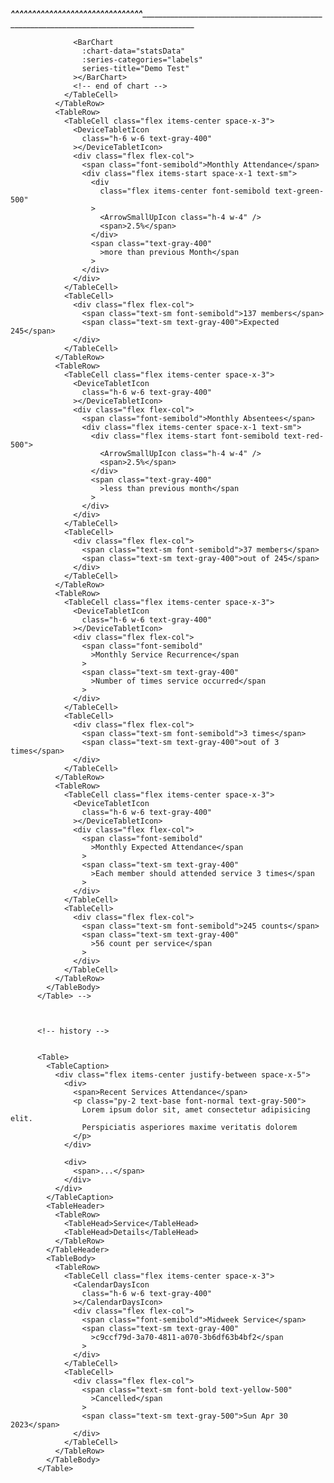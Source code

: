 <script setup>
import { ref, onMounted } from 'vue'

import SideBar from '@/Components/SideBar/SideBar.vue'
import NavBar from '@/Components/NavBar/NavBar.vue'
import LiveDetailCard from '@/Components/Cards/LiveDetailCard.vue'
import LiveCard from '@/Components/Cards/LiveCard.vue'
import StatsCard from '@/Components/Cards/StatsCard.vue'
import BarChart from '@/Components/Charts/BarChart.vue'

import SearchFilterDropdown from '@/Components/SearchDropdown/SearchFilterDropdown.vue'
import TextFilters from '@/Components/DropdownFilters/TextFilters.vue'
import DateFilters from '@/Components/DropdownFilters/DateFilters.vue'
import StaticFilters from '@/Components/DropdownFilters/StaticFilters.vue'

import { useSeriesChartData } from '@/Composables/useSeriesChartData'
import { useSelectedService } from '@/Composables/useSelectedService'
import { serviceApi, attendanceApi, genderStatisticsApi } from '@/Utils/api'

import Table from '@/Components/Tables/BaseTable.vue'
import TableHeader from '@/Components/Tables/TableHeader.vue'
import TableHead from '@/Components/Tables/TableHead.vue'
import TableCaption from '@/Components/Tables/TableCaption.vue'
import TableRow from '@/Components/Tables/TableRow.vue'
import TableBody from '@/Components/Tables/TableBody.vue'
import TableCell from '@/Components/Tables/TableCell.vue'
// import TableAction from '@/Components/Tables/TableAction.vue'

// import DropdownMenu from '@/Components/DropdownMenu/DropdownMenu.vue'
// import DropdownMenuList from '@/Components/DropdownMenu/DropdownMenuList.vue'
// import DropdownMenuItem from '@/Components/DropdownMenu/DropdownMenuItem.vue'

// import Datepicker from 'flowbite-datepicker/Datepicker'

import {
  UsersIcon,
  ArrowTrendingUpIcon,
  PaperAirplaneIcon,
  AdjustmentsHorizontalIcon,
  ChevronUpIcon,
  ChevronDownIcon,
  CalendarDaysIcon,
  DeviceTabletIcon,
  ArrowSmallUpIcon,
  // MagnifyingGlassIcon,
  // FunnelIcon,
} from '@heroicons/vue/24/outline'
import { useElementVisibility } from '@vueuse/core'

const chartData = ref([])
const statsData = ref([])
const labels = ref([])

// const chartLabel = computed(() => chartLabels.value.map((key) => key))

const filter = ref(null)
const targetIsVisible = useElementVisibility(filter)

const dateFilterDropdown = ref(null)
const dateFilterDropdownVisible = useElementVisibility(dateFilterDropdown)

const closeButton = ref(false)

const data = ref(attendanceApi)
const stats = ref(genderStatisticsApi)

const startDate = new Date()
const endDate = new Date('2024-01-09T11:59:30')

const { selectedService } = useSelectedService()
const closeFilter = () => {
  closeButton.value = !closeButton.value
}

const onInitBaseChart = () => {
  const { extractMonthlyChartData, series } = useSeriesChartData(data, {
    identifier: 'month',
    keys: ['attendance', 'absence'],
  })
  extractMonthlyChartData()
  chartData.value = series.value
}

const onInitStatsChart = () => {
  const { extractMonthlyChartData, statsSeries, chartKeys } =
    useSeriesChartData(stats, {
      identifier: 'month',
      keys: ['male', 'female'],
    })
  extractMonthlyChartData()
  console.log('keyz', chartKeys)
  statsData.value = statsSeries.value
  labels.value = chartKeys.value
}

onMounted(() => {
  onInitBaseChart()
  onInitStatsChart()
  console.log(
    'lables',
    labels.value.map((key) => key),
  )
})
</script>
<template>
  <div class="flex min-h-screen w-full bg-gray-100 px-2 py-6">
    <!-- sidebar -->
    <SideBar></SideBar>
    <!-- end sidebar -->
    <main
      class="flex-1 flex-col overflow-x-hidden rounded-md bg-white shadow-md"
    >
      <!-- navbar -->
      <NavBar name="Dashboard"></NavBar>
      <!-- end navbar -->
      <section
        class="flex space-x-8 divide-x divide-dashed divide-gray-100 px-8"
      >
        <div class="flex w-64 flex-col pb-8 pt-2">
          <StatsCard
            :icon="UsersIcon"
            title="Success Checkins"
            value="45 M"
            color="pink"
            :has-trends="true"
            :trend="{
              icon: ArrowTrendingUpIcon,
              value: '12%',
              text: 'since last week',
            }"
          ></StatsCard>
          <StatsCard
            :icon="ArrowTrendingUpIcon"
            title="Success Checkins"
            value="45 M"
            color="blue"
          ></StatsCard>
          <!-- live card -->
          <LiveDetailCard
            name="Sunday Service"
            :start-date-time="startDate"
            :end-date-time="endDate"
            status="live"
            qrcode="images/qrcode.png"
            :start-immediately="true"
            :tick="1000"
          ></LiveDetailCard>
          <!-- end -->
          <!-- live card -->
          <LiveCard
            name="Children's service"
            title="Ended Service"
            value="0 M"
            status="active"
            :icon="PaperAirplaneIcon"
          ></LiveCard>
          <!-- end live card -->
          <slot name="side-content"></slot>
        </div>
        <div class="relative flex-1 flex-col space-y-8 px-3 pt-8">
          <div class="item-center flex justify-between px-5 py-1">
            <div>
              <h4 class="text-xl font-bold">Attendance Summary</h4>
              <span class="text-gray-500"
                >Entire year's attendance analysis for a service</span
              >
            </div>

            <div class="flex items-center space-x-5">
              <div class="flex items-start space-x-3">
                <button
                  id="filterDate"
                  type="button"
                  class="flex items-center space-x-2 rounded-md border border-gray-300 bg-white px-3 py-3 text-sm font-medium text-gray-500 shadow-sm"
                >
                  <CalendarDaysIcon class="h-4 w-4"></CalendarDaysIcon>
                  <span>Dec 7, 2021 - Dec 2, 2021</span>
                  <ChevronDownIcon
                    v-if="!dateFilterDropdownVisible"
                    class="h-4 w-4"
                  ></ChevronDownIcon>
                  <ChevronUpIcon v-else class="h-4 w-4"></ChevronUpIcon>
                </button>
                <SearchFilterDropdown
                  ref="dateFilterDropdown"
                  size="w-64"
                  target="dateFilter"
                  trigger-el="filterDate"
                >
                  <DateFilters></DateFilters>
                </SearchFilterDropdown>
                <button
                  id="filterSearch"
                  type="button"
                  class="flex items-center space-x-2 rounded-md border border-gray-300 bg-white px-4 py-3 text-sm font-medium text-gray-500 shadow-sm"
                >
                  <span>{{ selectedService ?? 'Select Service' }}</span>
                  <ChevronDownIcon
                    v-if="!targetIsVisible"
                    class="h-4 w-4"
                  ></ChevronDownIcon>
                  <ChevronUpIcon v-else class="h-4 w-4"></ChevronUpIcon>
                </button>
                <SearchFilterDropdown
                  ref="filter"
                  size="w-64"
                  target="filter"
                  trigger-el="filterSearch"
                  :close="closeButton"
                >
                  <TextFilters
                    :data="serviceApi"
                    @close-filter="closeFilter"
                  ></TextFilters>
                </SearchFilterDropdown>
              </div>
              <button id="staticFilter" class="relative">
                <AdjustmentsHorizontalIcon
                  class="relative h-10 w-10 rounded-full bg-gray-50 px-1 py-2 shadow-md"
                />
                <span
                  class="absolute right-0 top-0 h-2 w-2 rounded-full bg-pink-500"
                ></span>
              </button>
              <SearchFilterDropdown
                class="absolute inset-y-0 right-10 mr-2"
                size="w-64"
                target="static"
                trigger-el="staticFilter"
              >
                <StaticFilters></StaticFilters>
              </SearchFilterDropdown>
            </div>
          </div>
          <!-- chart -->
          <BarChart :chart-data="chartData" series-title="Demo Test"></BarChart>
          <!-- end of chart -->
          <div class="flex items-start justify-between space-x-8">
            <!-- table demo -->
            <Table class="flex-1">
              <TableCaption>
                <div class="flex items-center justify-between space-x-5">
                  <div>
                    <span>Recent Services Attendance</span>
                    <p class="py-2 text-base font-normal text-gray-500">
                      Lorem ipsum dolor sit, amet consectetur adipisicing elit.
                      Perspiciatis asperiores maxime veritatis dolorem
                    </p>
                  </div>

                  <div>
                    <span>...</span>
                  </div>
                </div>
              </TableCaption>
              <TableHeader>
                <TableRow>
                  <TableHead>Service</TableHead>
                  <TableHead>Details</TableHead>
                </TableRow>
              </TableHeader>
              <TableBody>
                <TableRow>
                  <TableCell class="flex items-center space-x-3">
                    <CalendarDaysIcon
                      class="h-6 w-6 text-gray-400"
                    ></CalendarDaysIcon>
                    <div class="flex flex-col">
                      <span class="font-semibold">Midweek Service</span>
                      <span class="text-sm text-gray-400"
                        >c9ccf79d-3a70-4811-a070-3b6df63b4bf2</span
                      >
                    </div>
                  </TableCell>
                  <TableCell>
                    <div class="flex flex-col">
                      <span class="text-sm font-semibold text-green-500"
                        >Completed</span
                      >
                      <span class="text-sm text-gray-500"
                        >Sun Apr 30 2023 00:1:34</span
                      >
                    </div>
                  </TableCell>
                </TableRow>
                <TableRow>
                  <TableCell class="flex items-center space-x-3">
                    <CalendarDaysIcon
                      class="h-6 w-6 text-gray-400"
                    ></CalendarDaysIcon>
                    <div class="flex flex-col">
                      <span class="font-semibold">Midweek Service</span>
                      <span class="text-sm text-gray-400"
                        >b2ba1349-e128-44e7-ac10-4fd6beda2112</span
                      >
                    </div>
                  </TableCell>
                  <TableCell>
                    <div class="flex flex-col">
                      <span class="text-sm text-red-500">Failed</span>
                      <span class="text-sm text-gray-500">Sun Apr 30 2023</span>
                    </div>
                  </TableCell>
                </TableRow>
                <TableRow>
                  <TableCell class="flex items-center space-x-3">
                    <CalendarDaysIcon
                      class="h-6 w-6 text-gray-400"
                    ></CalendarDaysIcon>
                    <div class="flex flex-col">
                      <span class="font-semibold">Midweek Service</span>
                      <span class="text-sm text-gray-400"
                        >b2ba1349-e128-44e7-ac10-4fd6beda2112</span
                      >
                    </div>
                  </TableCell>
                  <TableCell>
                    <div class="flex flex-col">
                      <span class="text-sm text-yellow-500">Cancelled</span>
                      <span class="text-sm text-gray-500">Sun Apr 30 2023</span>
                    </div>
                  </TableCell>
                </TableRow>
                <TableRow>
                  <TableCell class="flex items-center space-x-3">
                    <CalendarDaysIcon
                      class="h-6 w-6 text-gray-400"
                    ></CalendarDaysIcon>
                    <div class="flex flex-col">
                      <span class="font-semibold">Sunday Service</span>
                      <span class="text-sm text-gray-400"
                        >d3deb692-47a6-4dcb-8f56-4d74d72816c9</span
                      >
                    </div>
                  </TableCell>
                  <TableCell>
                    <div class="flex flex-col">
                      <span class="text-sm text-yellow-500">Cancelled</span>
                      <span class="text-sm text-gray-500">Sun Apr 30 2023</span>
                    </div>
                  </TableCell>
                </TableRow>
                <TableRow>
                  <TableCell class="flex items-center space-x-3">
                    <CalendarDaysIcon
                      class="h-6 w-6 text-gray-400"
                    ></CalendarDaysIcon>
                    <div class="flex flex-col">
                      <span class="font-semibold">Midweek Service</span>
                      <span class="text-sm text-gray-400"
                        >762fff17-6322-4459-b6f3-79fd475305f6</span
                      >
                    </div>
                  </TableCell>
                  <TableCell>
                    <div class="flex flex-col">
                      <span class="text-sm text-yellow-500">Cancelled</span>
                      <span class="text-sm text-gray-500">Sun Apr 30 2023</span>
                    </div>
                  </TableCell>
                </TableRow>
              </TableBody>
            </Table>
            <div class="w-2/4 py-3">
              <Table>
                <TableCaption>
                  <div class="flex items-center justify-between space-x-5">
                    <div>
                      <span>Monthly Service Statistics</span>
                      <p class="py-2 text-base font-normal text-gray-500">
                        Lorem ipsum dolor sit, amet consectetur adipisicing
                        elit. Perspiciatis asperiores maxime veritatis dolorem
                      </p>
                    </div>

                    <div>
                      <span>...</span>
                    </div>
                  </div>
                </TableCaption>
                <TableBody>
                  <TableRow>
                    <TableCell :col="2" class="overflow-x">
                      <!-- chart -->
                      <BarChart
                        :chart-data="statsData"
                        :series-categories="labels"
                        series-title="Demo Test"
                      ></BarChart>
                      <!-- end of chart -->
                    </TableCell>
                  </TableRow>
                  <TableRow>
                    <TableCell class="flex items-center space-x-3">
                      <DeviceTabletIcon
                        class="h-6 w-6 text-gray-400"
                      ></DeviceTabletIcon>
                      <div class="flex flex-col">
                        <span class="font-semibold">Monthly Attendance</span>
                        <div class="flex items-start space-x-1 text-sm">
                          <div
                            class="flex items-center font-semibold text-green-500"
                          >
                            <ArrowSmallUpIcon class="h-4 w-4" />
                            <span>2.5%</span>
                          </div>
                          <span class="text-gray-400"
                            >more than previous Month</span
                          >
                        </div>
                      </div>
                    </TableCell>
                    <TableCell>
                      <div class="flex flex-col">
                        <span class="text-sm font-semibold">137 members</span>
                        <span class="text-sm text-gray-400">Expected 245</span>
                      </div>
                    </TableCell>
                  </TableRow>
                  <TableRow>
                    <TableCell class="flex items-center space-x-3">
                      <DeviceTabletIcon
                        class="h-6 w-6 text-gray-400"
                      ></DeviceTabletIcon>
                      <div class="flex flex-col">
                        <span class="font-semibold">Monthly Absentees</span>
                        <div class="flex items-center space-x-1 text-sm">
                          <div
                            class="flex items-start font-semibold text-red-500"
                          >
                            <ArrowSmallUpIcon class="h-4 w-4" />
                            <span>2.5%</span>
                          </div>
                          <span class="text-gray-400"
                            >less than previous month</span
                          >
                        </div>
                      </div>
                    </TableCell>
                    <TableCell>
                      <div class="flex flex-col">
                        <span class="text-sm font-semibold">37 members</span>
                        <span class="text-sm text-gray-400">out of 245</span>
                      </div>
                    </TableCell>
                  </TableRow>
                  <TableRow>
                    <TableCell class="flex items-center space-x-3">
                      <DeviceTabletIcon
                        class="h-6 w-6 text-gray-400"
                      ></DeviceTabletIcon>
                      <div class="flex flex-col">
                        <span class="font-semibold"
                          >Monthly Service Recurrence</span
                        >
                        <span class="text-sm text-gray-400"
                          >Number of times service occurred</span
                        >
                      </div>
                    </TableCell>
                    <TableCell>
                      <div class="flex flex-col">
                        <span class="text-sm font-semibold">3 times</span>
                        <span class="text-sm text-gray-400"
                          >out of 3 times</span
                        >
                      </div>
                    </TableCell>
                  </TableRow>
                  <TableRow>
                    <TableCell class="flex items-center space-x-3">
                      <DeviceTabletIcon
                        class="h-6 w-6 text-gray-400"
                      ></DeviceTabletIcon>
                      <div class="flex flex-col">
                        <span class="font-semibold"
                          >Monthly Expected Attendance</span
                        >
                        <span class="text-sm text-gray-400"
                          >Each member should attended service 3 times</span
                        >
                      </div>
                    </TableCell>
                    <TableCell>
                      <div class="flex flex-col">
                        <span class="text-sm font-semibold">245 counts</span>
                        <span class="text-sm text-gray-400"
                          >56 count per service</span
                        >
                      </div>
                    </TableCell>
                  </TableRow>
                </TableBody>
              </Table>
            </div>
          </div>

          <!-- end of demo -->
          <slot name="main-content"></slot>
        </div>
      </section>
    </main>
  </div>
</template>

_____________^^^^^^^^^^^^^^^^^^^^^^^^^^^^^^^________________________________________________________________________________________________________


<template>
  <div class="flex min-h-screen w-full bg-gray-100 px-2 py-6">
    <aside class="relative w-64 px-6 py-4">
      <div
        class="flex items-center justify-between border-b border-dashed border-gray-300 pb-4"
      >
        <div class="flex items-center space-x-2">
          <BuildingOffice2Icon class="h-8 w-8 text-blue-500" />
          <h4 class="text-xl font-semibold">Attendanc</h4>
        </div>
        <ChevronDownIcon class="mt-1 h-4 w-4 text-gray-500" />
      </div>
      <ul class="flex flex-col items-start space-y-5 pt-8">
        <li class="flex items-center space-x-3">
          <HomeIcon class="h-6 w-6 text-gray-400" />
          <span>Dasboard</span>
        </li>
        <li class="flex w-full items-center justify-between">
          <div class="flex items-center space-x-3">
            <CalendarIcon class="h-6 w-6 text-gray-400" />
            <span>Services</span>
          </div>
          <div class="rounded-full bg-white px-3 py-1 text-xs font-bold">7</div>
        </li>
        <li class="flex items-center space-x-3">
          <UsersIcon class="h-6 w-6 text-gray-400" />
          <span>Members</span>
        </li>
        <li
          class="flex w-full items-center space-x-3 rounded-md bg-white px-2 py-2 font-medium"
        >
          <ClipboardDocumentCheckIcon class="h-6 w-6 text-gray-700" />
          <span>Attendance</span>
        </li>
        <li class="flex items-center space-x-3">
          <ChartBarIcon class="h-6 w-6 text-gray-400" />
          <span>Reports</span>
        </li>
        <li class="flex items-center space-x-3">
          <QrCodeIcon class="h-6 w-6 text-gray-400" />
          <span>Qrcode Manager</span>
        </li>
      </ul>
      <h4 class="mb-4 mt-12 text-xs font-bold text-gray-400">ACTIONS</h4>
      <div
        class="flex w-48 items-center space-x-2 rounded border border-dashed border-gray-400 px-2 py-3 hover:border-gray-600"
      >
        <PlusCircleIcon class="h-6 w-6 text-gray-400" />
        <span>Create Qrcode</span>
      </div>
      <div class="absolute bottom-10 mb-10 h-10">
        <div class="flex items-center space-x-2 pb-4 text-sm">
          <InformationCircleIcon class="h-6 w-6" />
          <span>Help & Getting Started</span>
        </div>
        <div class="w-48 border-b border-dashed border-gray-300"></div>
        <ul class="flex flex-col space-y-3 pt-5">
          <li class="flex w-full items-center justify-between">
            <div class="flex items-center space-x-3">
              <Cog8ToothIcon class="h-6 w-6 text-gray-400" />
              <span>Settings</span>
            </div>
            <div
              class="rounded-full bg-white px-3 py-1 text-xs font-bold shadow-sm"
            >
              1
            </div>
          </li>
          <li class="flex items-center space-x-3">
            <ArrowRightOnRectangleIcon class="h-6 w-6 text-gray-400" />
            <span>Log out</span>
          </li>
        </ul>
      </div>
    </aside>
    <main class="flex-1 flex-col rounded-md bg-white shadow-md">
      <header
        class="flex items-center justify-between border-b border-dashed border-gray-200 px-8 py-4"
      >
        <h4 class="text-xl font-semibold">Dashboard</h4>
        <div class="flex items-center space-x-6">
          <MagnifyingGlassIcon class="h-6 w-6 text-gray-500" />
          <span class="text-sm">Sunday, 7 November 2023</span>
          <div class="relative">
            <BellIcon class="h-6 w-6 text-gray-500" />
            <div
              class="absolute right-1 top-0 h-2 w-2 rounded-full bg-red-500"
            ></div>
          </div>
          <div class="flex items-center space-x-3">
            <img
              src="https://eu.ui-avatars.com/api/?background=random&name=Bernard+Kissi"
              class="h-8 w-8 rounded-full"
            />
            <span class="text-sm">Bernard Kissi</span>
            <ChevronDownIcon class="h-4 w-4 font-medium text-gray-400" />
          </div>
        </div>
      </header>
      <section class="flex space-x-8 px-8 pt-8">
        <div class="flex w-64 flex-col">
          <div
            class="mb-8 flex w-64 flex-col items-center rounded bg-black p-4 shadow-sm"
          >
            <div class="flex items-center justify-between space-x-8 pb-2">
              <span class="text-sm font-semibold text-white"
                >24, April 2023</span
              >
              <div
                class="flex items-center space-x-2 text-sm font-semibold text-green-600"
              >
                <div class="h-2 w-2 rounded-full bg-green-500"></div>
                <span>Live</span>
              </div>
            </div>
            <img src="images/qrcode.png" alt="qrcode" class="h-48 w-48" />
            <div class="pt-2 text-center">
              <p class="text-sm font-bold text-white">General Sunday Service</p>
              <p class="text-sm font-medium text-gray-300">
                Expires after 4 hours
              </p>
              <p class="text-sm text-blue-400">http://sigmund.name</p>
            </div>
          </div>
          <div
            class="flex items-center justify-center space-x-2 rounded border border-dashed border-gray-300 px-2 py-3 hover:border-gray-600"
          >
            <ArrowSmallDownIcon class="h-6 w-6 text-gray-400" />
            <span>Download Qrcode</span>
          </div>
          <div class="mt-8 flex items-center justify-between">
            <div class="flex items-center space-x-2">
              <div class="relative h-4 w-4 rounded-full bg-green-200">
                <div
                  class="absolute inset-1/2 h-2 w-2 -translate-x-1/2 -translate-y-1/2 transform rounded-full bg-green-500"
                ></div>
              </div>
              <span class="text-lg font-medium">Live</span>
            </div>

            <span class="text-sm text-gray-500">View Live</span>
          </div>
          <div class="mt-6 flex flex-col space-y-4">
            <div
              class="flex items-center justify-between rounded border px-6 py-4 shadow-sm"
            >
              <div class="flex flex-col items-start">
                <div class="flex items-baseline space-x-5">
                  <p class="pb-1 text-sm">Live Checkins</p>
                  <!-- <span class="text-xs text-gray-400">from 500</span> -->
                </div>
                <h4 class="text-2xl font-semibold">345</h4>
              </div>
              <CheckCircleIcon class="h-12 w-12 text-green-500" />
            </div>
            <div
              class="flex items-center justify-between rounded border px-6 py-4 shadow-sm"
            >
              <div class="flex flex-col items-start">
                <div class="flex items-baseline space-x-5">
                  <p class="pb-1 text-sm">Failed Checkins</p>
                  <!-- <span class="text-xs text-gray-400">from 500</span> -->
                </div>
                <h4 class="text-2xl font-semibold">26</h4>
              </div>
              <XCircleIcon class="h-12 w-12 text-red-300" />
            </div>
            <div
              class="flex items-center justify-between rounded border px-6 py-4 shadow-sm"
            >
              <div class="flex flex-col items-start">
                <div class="flex items-baseline space-x-5">
                  <p class="pb-1 text-sm">Pending Checkins</p>
                  <!-- <span class="text-xs text-gray-400">from 500</span> -->
                </div>
                <h4 class="text-2xl font-semibold">126</h4>
              </div>
              <UsersIcon class="h-12 w-12 text-gray-500" />
            </div>
          </div>

          <div
            class="flex items-center justify-between py-3 text-sm text-gray-500"
          >
            <span>Sunday Service</span>
            <span>34 minutes ago</span>
          </div>
          <!-- upcoming -->
          <div
            class="mt-8 flex items-center justify-between rounded pb-4 shadow-sm"
          >
            <div class="flex items-center space-x-2">
              <CalendarIcon class="h-5 w-5" />
              <span class="text-lg font-medium">Upcoming</span>
            </div>

            <span class="text-sm text-gray-500">View</span>
          </div>
          <div
            class="flex items-center justify-between rounded border px-6 py-4"
          >
            <div class="flex flex-col items-start">
              <div class="flex items-baseline space-x-5">
                <p class="pb-1 text-base font-semibold">Midweek Service</p>
                <!-- <span class="text-xs text-gray-400">from 500</span> -->
              </div>
              <h4 class="text-sm text-gray-400">Starts in 12 mins</h4>
            </div>
            <ClockIcon class="h-8 w-8 text-gray-500" />
          </div>
        </div>
        <div class="flex-1 flex-col">
          <h4 class="text-2xl font-bold">Service Attendance Summary</h4>
          <div class="item-center flex justify-between py-6">
            <div class="flex items-start space-x-3">
              <div
                class="rounded-md border border-gray-300 bg-white px-3 py-3 text-sm font-medium text-gray-500 shadow-sm"
              >
                Dec 7, 2021 - Dec 2, 2021
              </div>
              <div
                class="rounded-md border border-gray-300 bg-white px-4 py-3 text-sm font-medium text-gray-500 shadow-sm"
              >
                Youth Week Service
              </div>
            </div>

            <div class="flex items-center space-x-5">
              <div class="flex">
                <span
                  id="badge-dismiss-dark"
                  class="mr-2 inline-flex items-center rounded bg-gray-100 px-2 py-1 text-sm font-medium text-gray-800"
                >
                  Month - July
                  <button
                    type="button"
                    class="ml-2 inline-flex items-center rounded-sm bg-transparent p-1 text-sm text-gray-400 hover:bg-gray-200 hover:text-gray-900"
                    data-dismiss-target="#badge-dismiss-dark"
                    aria-label="Remove"
                  >
                    <svg
                      class="h-2 w-2"
                      aria-hidden="true"
                      xmlns="http://www.w3.org/2000/svg"
                      fill="none"
                      viewBox="0 0 14 14"
                    >
                      <path
                        stroke="currentColor"
                        stroke-linecap="round"
                        stroke-linejoin="round"
                        stroke-width="2"
                        d="m1 1 6 6m0 0 6 6M7 7l6-6M7 7l-6 6"
                      />
                    </svg>
                    <span class="sr-only">Remove badge</span>
                  </button>
                </span>
                <span
                  id="badge-dismiss-dark"
                  class="mr-2 inline-flex items-center rounded bg-gray-100 px-2 py-1 text-sm font-medium text-gray-800"
                >
                  2 members
                  <button
                    type="button"
                    class="ml-2 inline-flex items-center rounded-sm bg-transparent p-1 text-sm text-gray-400 hover:bg-gray-200 hover:text-gray-900"
                    data-dismiss-target="#badge-dismiss-dark"
                    aria-label="Remove"
                  >
                    <svg
                      class="h-2 w-2"
                      aria-hidden="true"
                      xmlns="http://www.w3.org/2000/svg"
                      fill="none"
                      viewBox="0 0 14 14"
                    >
                      <path
                        stroke="currentColor"
                        stroke-linecap="round"
                        stroke-linejoin="round"
                        stroke-width="2"
                        d="m1 1 6 6m0 0 6 6M7 7l6-6M7 7l-6 6"
                      />
                    </svg>
                    <span class="sr-only">Remove badge</span>
                  </button>
                </span>
              </div>
              <CalendarIcon
                class="h-10 w-10 rounded-full bg-gray-50 px-1 py-2 shadow-md"
              />
              <AdjustmentsHorizontalIcon
                class="h-10 w-10 rounded-full bg-gray-50 px-1 py-2 shadow-md"
              />
            </div>
          </div>
          <VueApexCharts
            height="300"
            :options="chart.chartOptions"
            :series="chartData.series"
          />
          <!-- tables -->
          <div class="mt-6 flex space-x-8">
            <div class="flex-1">
              <!-- header -->
              <div class="flex items-start justify-between border-b px-4 pb-5">
                <div class="flex flex-col">
                  <h4 class="text-2xl font-semibold">Recent Checkins</h4>
                  <p class="text-sm text-gray-500">
                    Members Attendancce Checkins
                  </p>
                </div>
                <div class="flex flex-col">
                  <div>...</div>
                  <p class="text-sm">updated 2 mins ago</p>
                </div>
              </div>
              <!-- end of header -->
              <div class="divide-y px-4">
                <div class="flex items-start justify-between py-3">
                  <div class="flex items-center space-x-5">
                    <DevicePhoneMobileIcon class="h-6 w-6" />
                    <div class="flex flex-col">
                      <h4 class="font-medium">Zaire Mango</h4>
                      <p class="text-sm text-gray-400">Mobile</p>
                    </div>
                  </div>
                  <div class="text-sm">
                    <p>Sun Apr 30 2023</p>
                    <p class="text-gray-400">17.233.74.227</p>
                  </div>
                </div>

                <div class="flex items-start justify-between py-3">
                  <div class="flex items-center space-x-5">
                    <DevicePhoneMobileIcon class="h-6 w-6" />
                    <div class="flex flex-col">
                      <h4 class="font-medium">Zaire Mango</h4>
                      <p class="text-sm text-gray-400">Mobile</p>
                    </div>
                  </div>
                  <div class="text-sm">
                    <p>Sun Apr 30 2023</p>
                    <p class="text-gray-400">17.233.74.227</p>
                  </div>
                </div>

                <div class="flex items-start justify-between py-3">
                  <div class="flex items-center space-x-5">
                    <DevicePhoneMobileIcon class="h-6 w-6" />
                    <div class="flex flex-col">
                      <h4 class="font-medium">Zaire Mango</h4>
                      <p class="text-sm text-gray-400">Mobile</p>
                    </div>
                  </div>
                  <div class="text-sm">
                    <p>Sun Apr 30 2023</p>
                    <p class="text-gray-400">17.233.74.227</p>
                  </div>
                </div>
                <div class="flex items-start justify-between py-3">
                  <div class="flex items-center space-x-5">
                    <DeviceTabletIcon class="h-6 w-6" />
                    <div class="flex flex-col">
                      <h4 class="font-medium">Zaire Mango</h4>
                      <p class="text-sm text-gray-400">Mobile</p>
                    </div>
                  </div>
                  <div class="text-sm">
                    <p>Sun Apr 30 2023</p>
                    <p class="text-gray-400">17.233.74.227</p>
                  </div>
                </div>
                <div class="flex items-start justify-between py-3">
                  <div class="flex items-center space-x-5">
                    <ComputerDesktopIcon class="h-6 w-6" />
                    <div class="flex flex-col">
                      <h4 class="font-medium">Zaire Mango</h4>
                      <p class="text-sm text-gray-400">Mobile</p>
                    </div>
                  </div>
                  <div class="text-sm">
                    <p>Sun Apr 30 2023</p>
                    <p class="text-gray-400">17.233.74.227</p>
                  </div>
                </div>
                <div class="flex items-start justify-between py-3">
                  <div class="flex items-center space-x-5">
                    <DeviceTabletIcon class="h-6 w-6" />
                    <div class="flex flex-col">
                      <h4 class="font-medium">Zaire Mango</h4>
                      <p class="text-sm text-gray-400">Mobile</p>
                    </div>
                  </div>
                  <div class="text-sm">
                    <p>Sun Apr 30 2023</p>
                    <p class="text-gray-400">17.233.74.227</p>
                  </div>
                </div>
                <div class="flex items-start justify-between py-3">
                  <div class="flex items-center space-x-5">
                    <DeviceTabletIcon class="h-6 w-6" />
                    <div class="flex flex-col">
                      <h4 class="font-medium">Zaire Mango</h4>
                      <p class="text-sm text-gray-400">Mobile</p>
                    </div>
                  </div>
                  <div class="text-sm">
                    <p>Sun Apr 30 2023</p>
                    <p class="text-gray-400">17.233.74.227</p>
                  </div>
                </div>
                <div class="flex items-start justify-between py-3">
                  <div class="flex items-center space-x-5">
                    <DeviceTabletIcon class="h-6 w-6" />
                    <div class="flex flex-col">
                      <h4 class="font-medium">Zaire Mango</h4>
                      <p class="text-sm text-gray-400">Mobile</p>
                    </div>
                  </div>
                  <div class="text-sm">
                    <p>Sun Apr 30 2023</p>
                    <p class="text-gray-400">17.233.74.227</p>
                  </div>
                </div>
                <div class="flex items-start justify-between py-3">
                  <div class="flex items-center space-x-5">
                    <DeviceTabletIcon class="h-6 w-6" />
                    <div class="flex flex-col">
                      <h4 class="font-medium">Zaire Mango</h4>
                      <p class="text-sm text-gray-400">Mobile</p>
                    </div>
                  </div>
                  <div class="text-sm">
                    <p>Sun Apr 30 2023</p>
                    <p class="text-gray-400">17.233.74.227</p>
                  </div>
                </div>
              </div>
            </div>

            <div class="flex w-2/4 flex-col">
              <div class="flex items-end justify-between border-b pb-5">
                <div class="flex flex-col">
                  <h4 class="text-2xl font-semibold">Service Stats</h4>
                  <p class="text-sm text-gray-500">
                    Service statistics this month
                  </p>
                </div>
                <div class="flex">
                  <p class="text-sm text-gray-400">updated 3 days ago</p>
                </div>
              </div>
              <!-- stats cards -->
              <div class="flex flex-col divide-y">
                <div class="pt-4">
                  <h4 class="font-medium">Gender Attendance Distribution</h4>
                  <VueApexCharts
                    height="300"
                    :options="pie.chartOptions"
                    :series="pieData.series"
                  />
                </div>
                <div class="flex items-center justify-between py-3">
                  <div class="flex items-center space-x-5">
                    <DevicePhoneMobileIcon class="h-6 w-6" />
                    <div class="flex flex-col">
                      <h4 class="font-medium">Overall Attendance</h4>
                      <div class="flex items-center space-x-1 text-xs">
                        <div
                          class="flex items-center font-semibold text-red-500"
                        >
                          <ArrowSmallDownIcon class="h-4 w-4" />
                          <span>1.5%</span>
                        </div>
                        <span class="text-gray-400">vs Last Month</span>
                      </div>
                    </div>
                  </div>
                  <div
                    class="mb-4 h-1 rounded-full bg-gray-200 sm:w-20 lg:w-40"
                  >
                    <div
                      class="h-1 rounded-full bg-blue-600 dark:bg-green-500"
                      style="width: 40%"
                    ></div>
                  </div>
                  <div class="flex flex-col items-end">
                    <h4 class="text-xl font-semibold">137</h4>
                    <span class="text-xs text-gray-400">out of 300</span>
                  </div>
                </div>
                <div class="flex items-center justify-between py-3">
                  <div class="flex items-center space-x-5">
                    <DevicePhoneMobileIcon class="h-6 w-6" />
                    <div class="flex flex-col">
                      <h4 class="font-medium">Total Absentees</h4>
                      <div class="flex items-center space-x-1 text-xs">
                        <div
                          class="flex items-center font-semibold text-green-500"
                        >
                          <ArrowSmallUpIcon class="h-4 w-4" />
                          <span>2.5%</span>
                        </div>
                        <span class="text-gray-400">vs Last Month</span>
                      </div>
                    </div>
                  </div>
                  <div
                    class="mb-4 h-1 rounded-full bg-gray-200 sm:w-20 lg:w-40"
                  >
                    <div
                      class="h-1 rounded-full bg-blue-600 dark:bg-red-500"
                      style="width: 60%"
                    ></div>
                  </div>
                  <div class="flex flex-col items-end">
                    <h4 class="text-xl font-semibold">97</h4>
                    <span class="text-xs text-gray-400">out of 300 </span>
                  </div>
                </div>
                <div class="flex items-center justify-between py-3">
                  <div class="flex items-center space-x-5">
                    <DevicePhoneMobileIcon class="h-6 w-6" />
                    <div class="flex flex-col">
                      <h4 class="font-medium">Service recurring</h4>
                      <p class="text-xs text-gray-400">Ocurrences per month</p>
                    </div>
                  </div>

                  <div class="flex flex-col items-end">
                    <h4 class="text-xl font-semibold">3</h4>
                    <span class="text-xs text-gray-400">out of 3 times</span>
                  </div>
                </div>
                <div class="flex items-center justify-between py-3">
                  <div class="flex items-center space-x-5">
                    <DevicePhoneMobileIcon class="h-6 w-6" />
                    <div class="flex flex-col">
                      <h4 class="font-medium">Total Expected Attendance</h4>
                      <p class="text-xs text-gray-400">
                        Expected Attendance for the month
                      </p>
                    </div>
                  </div>

                  <div class="flex flex-col items-end">
                    <h4 class="text-xl font-semibold">600</h4>
                    <span class="text-xs text-gray-400"
                      >out of 600 head count</span
                    >
                  </div>
                </div>
              </div>
              <!-- end stats cards -->
            </div>
          </div>
        </div>
      </section>
    </main>
  </div>
</template>
<script setup>
import {
  HomeIcon,
  UsersIcon,
  ClipboardDocumentCheckIcon,
  ChartBarIcon,
  QrCodeIcon,
  BuildingOffice2Icon,
  Cog8ToothIcon,
  ArrowRightOnRectangleIcon,
  PlusCircleIcon,
  InformationCircleIcon,
  CalendarIcon,
  ChevronDownIcon,
  BellIcon,
  MagnifyingGlassIcon,
  AdjustmentsHorizontalIcon,
  CheckCircleIcon,
  XCircleIcon,
  DevicePhoneMobileIcon,
  DeviceTabletIcon,
  ComputerDesktopIcon,
  ArrowSmallUpIcon,
  ArrowSmallDownIcon,
  ClockIcon,
} from '@heroicons/vue/24/outline'
import { reactive } from 'vue'
import VueApexCharts from 'vue3-apexcharts'

const pieData = reactive({
  series: [
    {
      name: 'Male',
      data: [44, 53],
    },
    {
      name: 'Female',
      data: [76, 67],
    },
  ],
})
const pie = reactive({
  chartOptions: {
    chart: {
      type: 'area',
    },
    plotOptions: {
      bar: {
        horizontal: false,
        columnWidth: '30%',
        endingShape: 'rounded',
      },
    },
    xaxis: {
      categories: ['Apr', 'May'],
    },
    responsive: [
      {
        breakpoint: 480,
        options: {
          chart: {
            width: 200,
          },
          legend: {
            position: 'bottom',
          },
        },
      },
    ],
  },
})
const chartData = reactive({
  series: [
    {
      name: 'Net Profit',
      data: [44, 55, 57, 56, 61, 58, 63, 60, 66],
    },
    {
      name: 'Revenue',
      data: [76, 85, 101, 98, 87, 90, 91, 98, 94],
    },
  ],
})
const chart = reactive({
  chartOptions: {
    chart: {
      animations: {
        enabled: true,
      },
      type: 'bar',
      stacked: false,
      fontFamily: '"Inter", sans-serif',
    },
    plotOptions: {
      bar: {
        horizontal: false,
        columnWidth: '40%',
        endingShape: 'rounded',
      },
    },
    dataLabels: {
      enabled: false,
    },
    stroke: {
      show: true,
      width: 2,
      colors: ['transparent'],
    },
    xaxis: {
      categories: [
        'Feb',
        'Mar',
        'Apr',
        'May',
        'Jun',
        'Jul',
        'Aug',
        'Sep',
        'Oct',
      ],
    },
    yaxis: {
      title: {
        text: '$ (thousands)',
      },
    },
    fill: {
      opacity: 1,
    },
    tooltip: {
      y: {
        formatter: function (val) {
          return '$ ' + val + ' thousands'
        },
      },
    },
  },
})
</script>




<!-- <Table>
            <TableCaption>
              <div class="flex items-center justify-between space-x-5">
                <div>
                  <span>Monthly Service Statistics</span>
                  <p class="py-2 text-base font-normal text-gray-500">
                    Lorem ipsum dolor sit, amet consectetur adipisicing elit.
                    Perspiciatis asperiores maxime veritatis dolorem
                  </p>
                </div>

                <div>
                  <span>...</span>
                </div>
              </div>
            </TableCaption>
            <TableBody>
              <TableRow>
                <TableCell :col="2">
                  <!-- chart -->
                  <BarChart
                    :chart-data="statsData"
                    :series-categories="labels"
                    series-title="Demo Test"
                  ></BarChart>
                  <!-- end of chart -->
                </TableCell>
              </TableRow>
              <TableRow>
                <TableCell class="flex items-center space-x-3">
                  <DeviceTabletIcon
                    class="h-6 w-6 text-gray-400"
                  ></DeviceTabletIcon>
                  <div class="flex flex-col">
                    <span class="font-semibold">Monthly Attendance</span>
                    <div class="flex items-start space-x-1 text-sm">
                      <div
                        class="flex items-center font-semibold text-green-500"
                      >
                        <ArrowSmallUpIcon class="h-4 w-4" />
                        <span>2.5%</span>
                      </div>
                      <span class="text-gray-400"
                        >more than previous Month</span
                      >
                    </div>
                  </div>
                </TableCell>
                <TableCell>
                  <div class="flex flex-col">
                    <span class="text-sm font-semibold">137 members</span>
                    <span class="text-sm text-gray-400">Expected 245</span>
                  </div>
                </TableCell>
              </TableRow>
              <TableRow>
                <TableCell class="flex items-center space-x-3">
                  <DeviceTabletIcon
                    class="h-6 w-6 text-gray-400"
                  ></DeviceTabletIcon>
                  <div class="flex flex-col">
                    <span class="font-semibold">Monthly Absentees</span>
                    <div class="flex items-center space-x-1 text-sm">
                      <div class="flex items-start font-semibold text-red-500">
                        <ArrowSmallUpIcon class="h-4 w-4" />
                        <span>2.5%</span>
                      </div>
                      <span class="text-gray-400"
                        >less than previous month</span
                      >
                    </div>
                  </div>
                </TableCell>
                <TableCell>
                  <div class="flex flex-col">
                    <span class="text-sm font-semibold">37 members</span>
                    <span class="text-sm text-gray-400">out of 245</span>
                  </div>
                </TableCell>
              </TableRow>
              <TableRow>
                <TableCell class="flex items-center space-x-3">
                  <DeviceTabletIcon
                    class="h-6 w-6 text-gray-400"
                  ></DeviceTabletIcon>
                  <div class="flex flex-col">
                    <span class="font-semibold"
                      >Monthly Service Recurrence</span
                    >
                    <span class="text-sm text-gray-400"
                      >Number of times service occurred</span
                    >
                  </div>
                </TableCell>
                <TableCell>
                  <div class="flex flex-col">
                    <span class="text-sm font-semibold">3 times</span>
                    <span class="text-sm text-gray-400">out of 3 times</span>
                  </div>
                </TableCell>
              </TableRow>
              <TableRow>
                <TableCell class="flex items-center space-x-3">
                  <DeviceTabletIcon
                    class="h-6 w-6 text-gray-400"
                  ></DeviceTabletIcon>
                  <div class="flex flex-col">
                    <span class="font-semibold"
                      >Monthly Expected Attendance</span
                    >
                    <span class="text-sm text-gray-400"
                      >Each member should attended service 3 times</span
                    >
                  </div>
                </TableCell>
                <TableCell>
                  <div class="flex flex-col">
                    <span class="text-sm font-semibold">245 counts</span>
                    <span class="text-sm text-gray-400"
                      >56 count per service</span
                    >
                  </div>
                </TableCell>
              </TableRow>
            </TableBody>
          </Table> -->



          <!-- history -->


          <Table>
            <TableCaption>
              <div class="flex items-center justify-between space-x-5">
                <div>
                  <span>Recent Services Attendance</span>
                  <p class="py-2 text-base font-normal text-gray-500">
                    Lorem ipsum dolor sit, amet consectetur adipisicing elit.
                    Perspiciatis asperiores maxime veritatis dolorem
                  </p>
                </div>

                <div>
                  <span>...</span>
                </div>
              </div>
            </TableCaption>
            <TableHeader>
              <TableRow>
                <TableHead>Service</TableHead>
                <TableHead>Details</TableHead>
              </TableRow>
            </TableHeader>
            <TableBody>
              <TableRow>
                <TableCell class="flex items-center space-x-3">
                  <CalendarDaysIcon
                    class="h-6 w-6 text-gray-400"
                  ></CalendarDaysIcon>
                  <div class="flex flex-col">
                    <span class="font-semibold">Midweek Service</span>
                    <span class="text-sm text-gray-400"
                      >c9ccf79d-3a70-4811-a070-3b6df63b4bf2</span
                    >
                  </div>
                </TableCell>
                <TableCell>
                  <div class="flex flex-col">
                    <span class="text-sm font-bold text-yellow-500"
                      >Cancelled</span
                    >
                    <span class="text-sm text-gray-500">Sun Apr 30 2023</span>
                  </div>
                </TableCell>
              </TableRow>
            </TableBody>
          </Table>